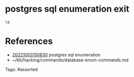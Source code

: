 # postgres sql enumeration exit
```
\q
```

# References
- [20221003150830](/zet/20221003150830/) postgres sql enumeration
- ~/kb/hacking/commands/database-enum-commands.md

Tags:
    #assorted

